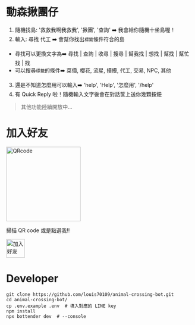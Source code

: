 
# 動森揪團仔

1. 隨機找島: '救救我啊我救我', '揪團', '查詢' ➡️ 我會給你隨機十坐島喔！
2. 輸入: 尋找 代工 ➡️ 會幫你找出`標籤`條件符合的島
  - 尋找可以更換文字為➡️ 尋找 | 查詢 | 收尋 | 搜尋 | 幫我找 | 想找 | 幫找 | 幫忙找 | 找
  - 可以搜尋`標籤`的條件➡️ 菜價, 櫻花, 流星, 摸摸, 代工, 交易, NPC, 其他
3. 還是不知道怎麼用可以輸入➡️ 'help', 'Help', '怎麼用', '/help'
4. 有 Quick Reply 啦！隨機輸入文字後會在對話筐上送你幾顆按鈕

> 其他功能陸續開放中...

# 加入好友

<img height="200" border="0" alt="QRcode" src="https://i.imgur.com/b1nlXa6.png">

掃描 QR code 或是點選我!!

<a href="https://line.me/R/ti/p/%40217vobcy"><img height="50" border="0" alt="加入好友" src="https://scdn.line-apps.com/n/line_add_friends/btn/zh-Hant.png"></a>


# Developer

```
git clone https://github.com/louis70109/animal-crossing-bot.git
cd animal-crossing-bot/
cp .env.example .env  # 填入對應的 LINE key
npm install
npx bottender dev  # --console
```
